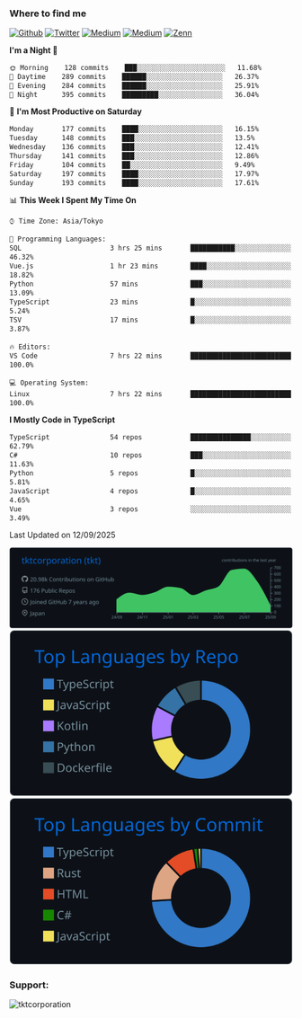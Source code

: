 <!-- <p align="left"> <img src="https://komarev.com/ghpvc/?username=tktcorporation&label=Profile%20views&color=0e75b6&style=flat" alt="tktcorporation" /> </p> -->

<h3>Where to find me</h3>
<p>
<a href="https://github.com/tktcorporation" target="_blank"><img alt="Github" src="https://img.shields.io/badge/GitHub-%2312100E.svg?&style=for-the-badge&logo=Github&logoColor=white" /></a>
<a href="https://twitter.com/tktcorporation" target="_blank"><img alt="Twitter" src="https://img.shields.io/badge/twitter-%231DA1F2.svg?&style=for-the-badge&logo=twitter&logoColor=white" /></a>
<a href="https://www.linkedin.com/in/tktcorporation" target="_blank"><img alt="Medium" src="https://img.shields.io/badge/linkdin-0a66c2.svg?&style=for-the-badge&logo=linkedin&logoColor=white" /></a>
<a href="https://qiita.com/tktcorporation" target="_blank"><img alt="Medium" src="https://img.shields.io/badge/qiita-55C500.svg?&style=for-the-badge&logo=qiita&logoColor=white" /></a>
<a href="https://zenn.dev/tktcorporation" target="_blank"><img alt="Zenn" src="https://img.shields.io/badge/Zenn-3EA8FF.svg?&style=for-the-badge&logo=Zenn&logoColor=white" /></a>
</p>
  
<!--START_SECTION:waka-->
**I'm a Night 🦉** 

```text
🌞 Morning    128 commits    ███░░░░░░░░░░░░░░░░░░░░░░   11.68% 
🌆 Daytime    289 commits    ██████░░░░░░░░░░░░░░░░░░░   26.37% 
🌃 Evening    284 commits    ██████░░░░░░░░░░░░░░░░░░░   25.91% 
🌙 Night      395 commits    █████████░░░░░░░░░░░░░░░░   36.04%

```
📅 **I'm Most Productive on Saturday** 

```text
Monday       177 commits    ████░░░░░░░░░░░░░░░░░░░░░   16.15% 
Tuesday      148 commits    ███░░░░░░░░░░░░░░░░░░░░░░   13.5% 
Wednesday    136 commits    ███░░░░░░░░░░░░░░░░░░░░░░   12.41% 
Thursday     141 commits    ███░░░░░░░░░░░░░░░░░░░░░░   12.86% 
Friday       104 commits    ██░░░░░░░░░░░░░░░░░░░░░░░   9.49% 
Saturday     197 commits    ████░░░░░░░░░░░░░░░░░░░░░   17.97% 
Sunday       193 commits    ████░░░░░░░░░░░░░░░░░░░░░   17.61%

```


📊 **This Week I Spent My Time On** 

```text
⌚︎ Time Zone: Asia/Tokyo

💬 Programming Languages: 
SQL                      3 hrs 25 mins       ███████████░░░░░░░░░░░░░░   46.32% 
Vue.js                   1 hr 23 mins        ████░░░░░░░░░░░░░░░░░░░░░   18.82% 
Python                   57 mins             ███░░░░░░░░░░░░░░░░░░░░░░   13.09% 
TypeScript               23 mins             █░░░░░░░░░░░░░░░░░░░░░░░░   5.24% 
TSV                      17 mins             █░░░░░░░░░░░░░░░░░░░░░░░░   3.87%

🔥 Editors: 
VS Code                  7 hrs 22 mins       █████████████████████████   100.0%

💻 Operating System: 
Linux                    7 hrs 22 mins       █████████████████████████   100.0%

```

**I Mostly Code in TypeScript** 

```text
TypeScript               54 repos            ███████████████░░░░░░░░░░   62.79% 
C#                       10 repos            ███░░░░░░░░░░░░░░░░░░░░░░   11.63% 
Python                   5 repos             █░░░░░░░░░░░░░░░░░░░░░░░░   5.81% 
JavaScript               4 repos             █░░░░░░░░░░░░░░░░░░░░░░░░   4.65% 
Vue                      3 repos             ░░░░░░░░░░░░░░░░░░░░░░░░░   3.49%

```



 Last Updated on 12/09/2025
<!--END_SECTION:waka-->

[![](https://raw.githubusercontent.com/tktcorporation/tktcorporation/master/profile-summary-card-output/github_dark/0-profile-details.svg)](https://github.com/vn7n24fzkq/github-profile-summary-cards)
[![](https://raw.githubusercontent.com/tktcorporation/tktcorporation/master/profile-summary-card-output/github_dark/1-repos-per-language.svg)](https://github.com/vn7n24fzkq/github-profile-summary-cards) [![](https://raw.githubusercontent.com/tktcorporation/tktcorporation/master/profile-summary-card-output/github_dark/2-most-commit-language.svg)](https://github.com/vn7n24fzkq/github-profile-summary-cards)

<h3 align="left">Support:</h3>
<p><a href="https://www.buymeacoffee.com/tktcorporation"> <img align="left" src="https://cdn.buymeacoffee.com/buttons/v2/default-yellow.png" height="50" width="210" alt="tktcorporation" /></a></p><br><br>
